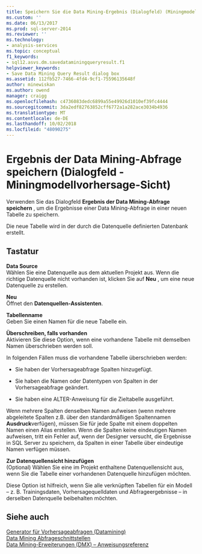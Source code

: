 ```yaml
---
title: Speichern Sie die Data Mining-Ergebnis (Dialogfeld) (Miningmodell-Vorhersageansicht) | Microsoft-Dokumentation
ms.custom: ''
ms.date: 06/13/2017
ms.prod: sql-server-2014
ms.reviewer: ''
ms.technology:
- analysis-services
ms.topic: conceptual
f1_keywords:
- sql12.asvs.dm.savedataminingqueryresult.f1
helpviewer_keywords:
- Save Data Mining Query Result dialog box
ms.assetid: 112fb527-7466-4fd4-9cf1-75596135648f
author: minewiskan
ms.author: owend
manager: craigg
ms.openlocfilehash: c4736083dedc6899a55e49926d1010ef39fc4444
ms.sourcegitcommit: 3da2edf82763852cff6772a1a282ace3034b4936
ms.translationtype: MT
ms.contentlocale: de-DE
ms.lasthandoff: 10/02/2018
ms.locfileid: "48090275"
---
```

# <a name="save-data-mining-query-result-dialog-box-mining-model-prediction-view"></a>Ergebnis der Data Mining-Abfrage speichern (Dialogfeld - Miningmodellvorhersage-Sicht)
  Verwenden Sie das Dialogfeld **Ergebnis der Data Mining-Abfrage speichern** , um die Ergebnisse einer Data Mining-Abfrage in einer neuen Tabelle zu speichern.  
  
 Die neue Tabelle wird in der durch die Datenquelle definierten Datenbank erstellt.  
  
## <a name="options"></a>Tastatur  
 **Data Source**  
 Wählen Sie eine Datenquelle aus dem aktuellen Projekt aus. Wenn die richtige Datenquelle nicht vorhanden ist, klicken Sie auf **Neu** , um eine neue Datenquelle zu erstellen.  
  
 **Neu**  
 Öffnet den **Datenquellen-Assistenten**.  
  
 **Tabellenname**  
 Geben Sie einen Namen für die neue Tabelle ein.  
  
 **Überschreiben, falls vorhanden**  
 Aktivieren Sie diese Option, wenn eine vorhandene Tabelle mit demselben Namen überschrieben werden soll.  
  
 In folgenden Fällen muss die vorhandene Tabelle überschrieben werden:  
  
-   Sie haben der Vorhersageabfrage Spalten hinzugefügt.  
  
-   Sie haben die Namen oder Datentypen von Spalten in der Vorhersageabfrage geändert.  
  
-   Sie haben eine ALTER-Anweisung für die Zieltabelle ausgeführt.  
  
 Wenn mehrere Spalten denselben Namen aufweisen (wenn mehrere abgeleitete Spalten z.B. über den standardmäßigen Spaltennamen **Ausdruck**verfügen), müssen Sie für jede Spalte mit einem doppelten Namen einen Alias erstellen. Wenn die Spalten keine eindeutigen Namen aufweisen, tritt ein Fehler auf, wenn der Designer versucht, die Ergebnisse in SQL Server zu speichern, da Spalten in einer Tabelle über eindeutige Namen verfügen müssen.  
  
 **Zur Datenquellensicht hinzufügen**  
 (Optional) Wählen Sie eine im Projekt enthaltene Datenquellensicht aus, wenn Sie die Tabelle einer vorhandenen Datenquelle hinzufügen möchten.  
  
 Diese Option ist hilfreich, wenn Sie alle verknüpften Tabellen für ein Modell – z. B. Trainingsdaten, Vorhersagequelldaten und Abfrageergebnisse – in derselben Datenquelle beibehalten möchten.  
  
## <a name="see-also"></a>Siehe auch  
 [Generator für Vorhersageabfragen &#40;Datamining&#41;](prediction-query-builder-data-mining.md)   
 [Data Mining Abfrageschnittstellen](data-mining/data-mining-query-tools.md)   
 [Data Mining-Erweiterungen &#40;DMX&#41; – Anweisungsreferenz](/sql/dmx/data-mining-extensions-dmx-statements)  
  
  

